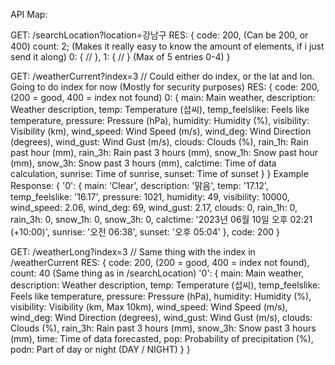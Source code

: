 API Map:

GET: /searchLocation?location=강남구
RES:
{
    code: 200, (Can be 200, or 400)
    count: 2; (Makes it really easy to know the amount of elements, if i just send it along)
    0: {
        //
    },
    1: {
        //
    } (Max of 5 entries 0-4)
}

GET: /weatherCurrent?index=3 // Could either do index, or the lat and lon. Going to do index for now (Mostly for security purposes)
RES:
{
    code: 200, (200 = good, 400 = index not found)
    0: {
        main: Main weather,
        description: Weather description,
        temp: Temperature (섭씨),
        temp_feelslike: Feels like temperature,
        pressure: Pressure (hPa),
        humidity: Humidity (%),
        visibility: Visibility (km),
        wind_speed: Wind Speed (m/s),
        wind_deg: Wind Direction (degrees),
        wind_gust: Wind Gust (m/s),
        clouds: Clouds (%),
        rain_1h: Rain past hour (mm),
        rain_3h: Rain past 3 hours (mm),
        snow_1h: Snow past hour (mm),
        snow_3h: Snow past 3 hours (mm),
        calctime: Time of data calculation,
        sunrise: Time of sunrise,
        sunset: Time of sunset
    }
}
Example Response:
{
  '0': {
    main: 'Clear',
    description: '맑음',
    temp: '17.12',
    temp_feelslike: '16.17',
    pressure: 1021,
    humidity: 49,
    visibility: 10000,
    wind_speed: 2.06,
    wind_deg: 69,
    wind_gust: 2.17,
    clouds: 0,
    rain_1h: 0,
    rain_3h: 0,
    snow_1h: 0,
    snow_3h: 0,
    calctime: '2023년 06월 10일 오후 02:21 (+10:00)',
    sunrise: '오전 06:38',
    sunset: '오후 05:04'
  },
  code: 200
}

GET: /weatherLong?index=3 // Same thing with the index in /weatherCurrent
RES:
{
    code: 200, (200 = good, 400 = index not found),
    count: 40 (Same thing as in /searchLocation)
    '0': {
        main: Main weather,
        description: Weather description,
        temp: Temperature (섭씨),
        temp_feelslike: Feels like temperature,
        pressure: Pressure (hPa),
        humidity: Humidity (%),
        visibility: Visibility (km, Max 10km),
        wind_speed: Wind Speed (m/s),
        wind_deg: Wind Direction (degrees),
        wind_gust: Wind Gust (m/s),
        clouds: Clouds (%),
        rain_3h: Rain past 3 hours (mm),
        snow_3h: Snow past 3 hours (mm),
        time: Time of data forecasted,
        pop: Probability of precipitation (%),
        podn: Part of day or night (DAY / NIGHT)
    }
}
